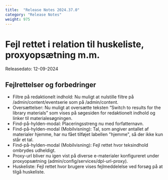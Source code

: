 ```yaml
---
title:  "Release Notes 2024.37.0"
category: "Release Notes"
weight: 975
---
```


# Fejl rettet i relation til huskeliste, proxyopsætning m.m. 

Releasedato: 12-09-2024

## Fejlrettelser og forbedringer

- Filtre på redaktionelt indhold: Nu muligt at nulstille filtre på /admin/content/eventserie som på /admin/content.
- Oversættelser: Nu muligt at oversætte teksten “Switch to results for the library materials” som vises på søgesiden for redaktionelt indhold og linker til materialesøgningen.
- Find-på-hylden-modal: Placeringsstreng nu med forfatternavn.
- Find-på-hylden-modal (Mobilvisning): Tal, som angiver antallet af materialer hjemme, har nu fået tilføjet labellen "hjemme", så der ikke kun står et tal.
- Find-på-hylden-modal (Mobilvisning): Fejl rettet hvor teksindhold ombrydes udheldigt.
- Proxy-url bliver nu igen vist på diverse e-materialer konfigureret under proxyopsætning (admin/config/services/dpl-url-proxy). 
- Huskeliste: Fejl rettet hvor brugere vises fejlmeddelelse ved forsøg på at tilgå huskeliste. 
